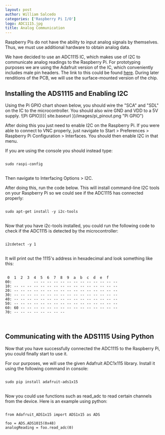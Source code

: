 ```yaml
---
layout: post
author: William Salcedo
categories: ['Raspberry Pi I/O']
logo: ADC1115.jpg
title: Analog Communication
---
```


<link rel="stylesheet" href="{{site.baseurl}}/css/code_styles/hybrid.css">
<script src="{{site.baseurl}}/js/highlight.pack.js"></script>
<script>hljs.initHighlightingOnLoad();</script>

Raspberry Pis do not have the ability to input analog signals by themselves. Thus, we must use additional hardware to obtain analog data.

We have decided to use an ADC1115 IC, which makes use of I2C to communicate analog readings to the Raspberry Pi. For prototyping purposes we are using the Adafruit version of the IC, which conveniently includes male pin headers. The link to this could be found [here](https://www.adafruit.com/product/1085). During later renditions of the PCB, we will use the surface-mounted version of the chip.

## Installing the ADS1115 and Enabling I2C
Using the Pi GPIO chart shown below, you should wire the "SCA" and "SDL" on the IC to the microcontroller. You should also wire GND and VDD to a 5V supply.
![Pi GPIO]({{ site.baseurl }}/images/pi_pinout.png "Pi GPIO")

After doing this you just need to enable I2C on the Raspberry Pi. If you were able to connect to VNC properly, just navigate to Start > Preferences > Raspberry Pi Configuration > Interfaces. You should then enable I2C in that menu.

If you are using the console you should instead type:
<pre>
<code class = "shell">
sudo raspi-config
</code>
</pre>
Then navigate to Interfacing Options > I2C.


After doing this, run the code below. This will install command-line I2C tools on your Raspberry Pi so we could see if the ADC1115 has connected properly:
<pre>
<code class = "shell">
sudo apt-get install -y i2c-tools
</code>
</pre>

Now that you have i2c-tools installed, you could run the following code to check if the ADC1115 is detected by the microcontroller:
<pre>
<code class = "shell">
i2cdetect -y 1
</code>
</pre>

It will print out the 1115's address in hexadecimal and look something like this:
 <pre>
 <code class = "shell">
 0  1  2  3  4  5  6  7  8  9  a  b  c  d  e  f
00:          -- -- -- -- -- -- -- -- -- -- -- -- --
10: -- -- -- -- -- -- -- -- -- -- -- -- -- -- -- --
20: -- -- -- -- -- -- -- -- -- -- -- -- -- -- -- --
30: -- -- -- -- -- -- -- -- -- -- -- -- -- -- -- --
40: -- -- -- -- -- -- -- -- -- -- -- -- -- -- -- --
50: -- -- -- -- -- -- -- -- -- -- -- -- -- -- -- --
60: 60 -- -- -- -- -- -- -- -- -- -- -- -- -- -- --
70: -- -- -- -- -- -- -- --
 </code>
 </pre>

## Communicating with the ADS1115 Using Python
Now that you have successfully connected the ADC1115 to the Raspberry Pi, you could finally start to use it.

For our purposes, we will use the given Adafruit ADC1x115 library. Install it using the following command in console:
<pre>
<code class = "shell">
sudo pip install adafruit-ads1x15
</code>
</pre>

Now you could use  functions such as read_adc to read certain channels from the device. Here is an example using python:
<pre>
<code class = "python">
from Adafruit_ADS1x15 import ADS1x15 as ADS

foo = ADS.ADS1015(0x48)
analogReading = foo.read_adc(0)

</code>
</pre>
